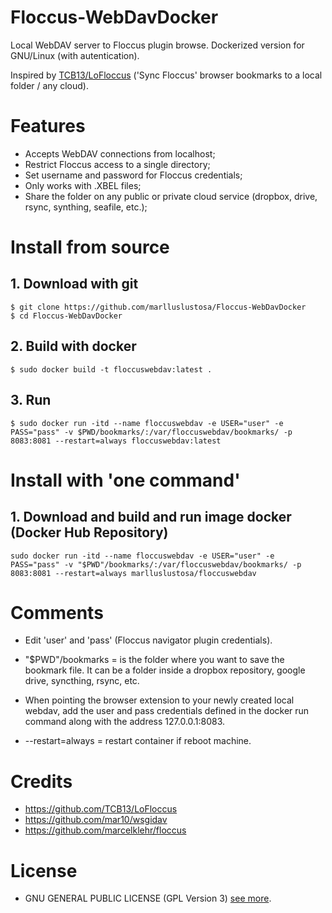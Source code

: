 # Floccus-WebDavDocker
Local WebDAV server to Floccus plugin browse. Dockerized version for GNU/Linux (with autentication).

Inspired by [TCB13/LoFloccus](https://github.com/TCB13/LoFloccus) ('Sync Floccus' browser bookmarks to a local folder / any cloud).

# Features

- Accepts WebDAV connections from localhost;
- Restrict Floccus access to a single directory;
- Set username and password for Floccus credentials;
- Only works with .XBEL files;
- Share the folder on any public or private cloud service (dropbox, drive, rsync, synthing, seafile, etc.);

# Install from source

## 1. Download with git
```
$ git clone https://github.com/marlluslustosa/Floccus-WebDavDocker
$ cd Floccus-WebDavDocker
```

## 2. Build with docker
```
$ sudo docker build -t floccuswebdav:latest .
```

## 3. Run
```
$ sudo docker run -itd --name floccuswebdav -e USER="user" -e PASS="pass" -v $PWD/bookmarks/:/var/floccuswebdav/bookmarks/ -p 8083:8081 --restart=always floccuswebdav:latest
```


# Install with 'one command'
## 1. Download and build and run image docker (Docker Hub Repository)
```
sudo docker run -itd --name floccuswebdav -e USER="user" -e PASS="pass" -v "$PWD"/bookmarks/:/var/floccuswebdav/bookmarks/ -p 8083:8081 --restart=always marlluslustosa/floccuswebdav
```


# Comments

 * Edit 'user' and 'pass' (Floccus navigator plugin credentials).

 * "$PWD"/bookmarks = is the folder where you want to save the bookmark file. It can be a folder inside a dropbox repository, google drive, syncthing, rsync, etc.

 * When pointing the browser extension to your newly created local webdav, add the user and pass credentials defined in the docker run command along with the address 127.0.0.1:8083.
 
 * --restart=always = restart container if reboot machine.
 
 # Credits
* https://github.com/TCB13/LoFloccus
* https://github.com/mar10/wsgidav
* https://github.com/marcelklehr/floccus

# License

* GNU GENERAL PUBLIC LICENSE (GPL Version 3) [see more](LICENSE).
